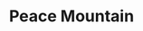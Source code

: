 ---
pid: CH333
title: Peace Mountain
location_transcription: Willames Avenue
zipcode: '19119'
outside_phl: 
neighborhood: Mount Airy
age: '9'
age_range: 6-13
instagram: 
image_file_name: CH_333.jpg
proposal_transcription: My monument represents honor and bringing peace to all. If
  3 people are united on this mountain they will bring peace to all no matter what
  happens they will be together.
topic: Unity,Love
topic_summary: 0, 0
type: Other No Form
keywords_other: 
credit: Leilanni McGee
image_labels: 
twitter: 
facebook: 
permalink: "/monuments/ch333/"
layout: item-page
---